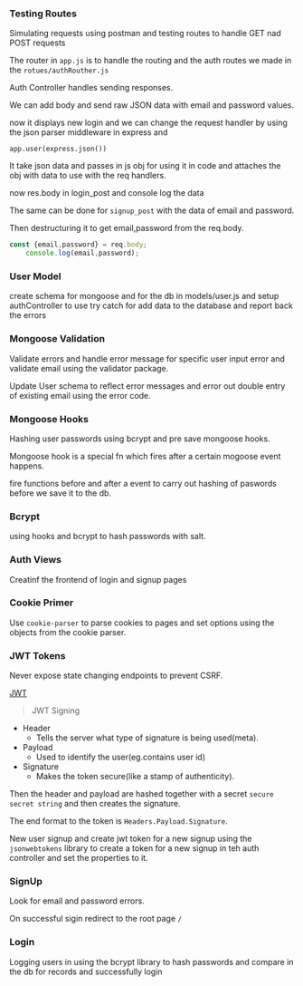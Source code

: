 ### Testing Routes

Simulating requests using postman and testing routes to handle GET nad POST requests

The router in `app.js` is to handle the routing and the auth routes we made in the `rotues/authRouther.js`

Auth Controller handles sending responses.

We can add body and send raw JSON data with email and password values.

now it displays new login and we can change the request handler by using the json parser middleware in express and

`app.user(express.json())`

It take json data and passes in js obj for using it in code and attaches the obj with data to use with the req handlers.

now res.body in login_post and console log the data 

The same can be done for `signup_post` with the data of email and password.

Then destructuring it to get email,password from the req.body.

```js
const {email,password} = req.body;
    console.log(email,password);
```

### User Model

create schema for mongoose and for the db in models/user.js
and setup authController to use try catch for add data to the database and report back the errors

### Mongoose Validation

Validate errors and handle error message for specific user input error and validate email using the validator package.

Update User schema to reflect error messages and error out double entry of existing email using the error code.


### Mongoose Hooks

Hashing user passwords using bcrypt and pre save mongoose hooks.

Mongoose hook is a special fn which fires after a certain mogoose event happens.

fire functions before and after a event to carry out hashing of paswords before we save it to the db.

### Bcrypt

using hooks and bcrypt to hash passwords with salt.

### Auth Views

Creatinf the frontend of login and signup pages

### Cookie Primer

Use `cookie-parser` to parse cookies to pages and set options using the objects from the cookie parser.


### JWT Tokens

Never expose state changing endpoints to prevent CSRF.

[JWT](jwt.io)


>JWT Signing 

- Header
    - Tells the server what type of signature is being used(meta).
- Payload
    - Used to identify the user(eg.contains user id)
- Signature
    - Makes the token secure(like a stamp of authenticity).

Then the header and payload are hashed together with a secret `secure secret string` and then creates the signature.

The end format to the token is `Headers.Payload.Signature`.

New user signup and create jwt token for a new signup using the `jsonwebtokens` library to create a token for a new signup in teh auth controller and set the properties to it.

### SignUp

Look for email and password errors.

On successful sigin redirect to the root page `/`

### Login

Logging users in using the bcrypt library to hash passwords and compare in the db for records and successfully login

